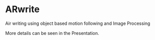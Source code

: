 # ARwrite
Air writing using object based motion following and Image Processing

More details can be seen in the Presentation.
